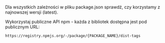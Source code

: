 Dla wszystkich zależności w pliku package.json sprawdź, czy korzystamy z najnowszej wersji (latest).

Wykorzystaj publiczne API npm - każda z bibliotek dostępna jest pod publicznym URL:

```bash
https://registry.npmjs.org/-/package/{PACKAGE_NAME}/dist-tags
```